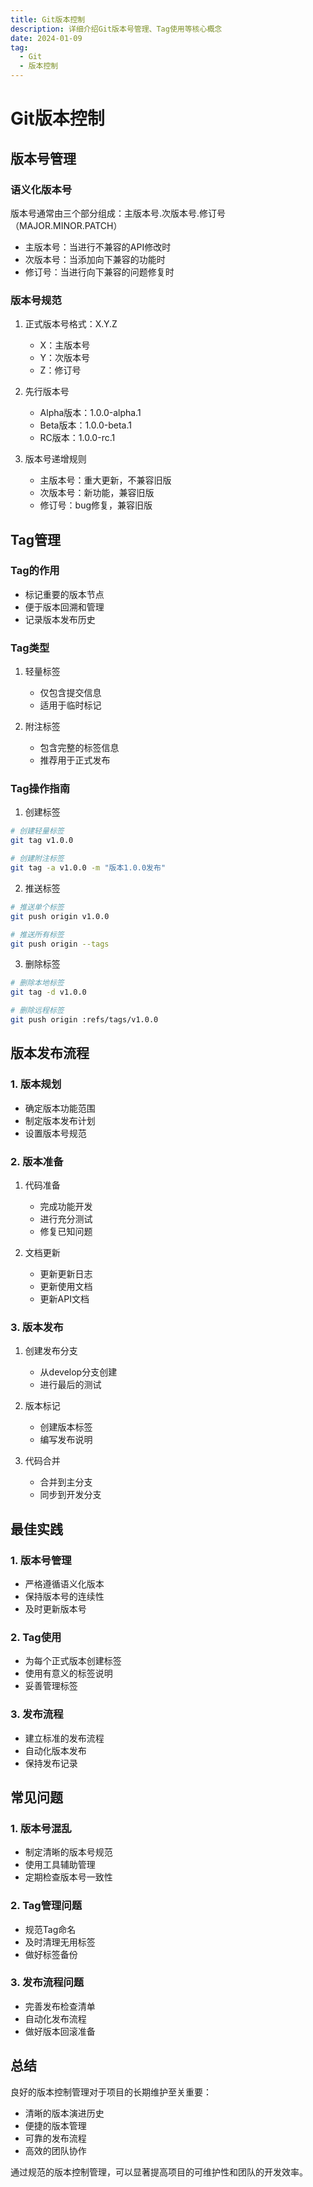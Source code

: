 ```yaml
---
title: Git版本控制
description: 详细介绍Git版本号管理、Tag使用等核心概念
date: 2024-01-09
tag:
  - Git
  - 版本控制
---
```


# Git版本控制

## 版本号管理

### 语义化版本号

版本号通常由三个部分组成：主版本号.次版本号.修订号（MAJOR.MINOR.PATCH）

- 主版本号：当进行不兼容的API修改时
- 次版本号：当添加向下兼容的功能时
- 修订号：当进行向下兼容的问题修复时

### 版本号规范

1. 正式版本号格式：X.Y.Z
   - X：主版本号
   - Y：次版本号
   - Z：修订号

2. 先行版本号
   - Alpha版本：1.0.0-alpha.1
   - Beta版本：1.0.0-beta.1
   - RC版本：1.0.0-rc.1

3. 版本号递增规则
   - 主版本号：重大更新，不兼容旧版
   - 次版本号：新功能，兼容旧版
   - 修订号：bug修复，兼容旧版

## Tag管理

### Tag的作用

- 标记重要的版本节点
- 便于版本回溯和管理
- 记录版本发布历史

### Tag类型

1. 轻量标签
   - 仅包含提交信息
   - 适用于临时标记

2. 附注标签
   - 包含完整的标签信息
   - 推荐用于正式发布

### Tag操作指南

1. 创建标签
```bash
# 创建轻量标签
git tag v1.0.0

# 创建附注标签
git tag -a v1.0.0 -m "版本1.0.0发布"
```

2. 推送标签
```bash
# 推送单个标签
git push origin v1.0.0

# 推送所有标签
git push origin --tags
```

3. 删除标签
```bash
# 删除本地标签
git tag -d v1.0.0

# 删除远程标签
git push origin :refs/tags/v1.0.0
```

## 版本发布流程

### 1. 版本规划

- 确定版本功能范围
- 制定版本发布计划
- 设置版本号规范

### 2. 版本准备

1. 代码准备
   - 完成功能开发
   - 进行充分测试
   - 修复已知问题

2. 文档更新
   - 更新更新日志
   - 更新使用文档
   - 更新API文档

### 3. 版本发布

1. 创建发布分支
   - 从develop分支创建
   - 进行最后的测试

2. 版本标记
   - 创建版本标签
   - 编写发布说明

3. 代码合并
   - 合并到主分支
   - 同步到开发分支

## 最佳实践

### 1. 版本号管理

- 严格遵循语义化版本
- 保持版本号的连续性
- 及时更新版本号

### 2. Tag使用

- 为每个正式版本创建标签
- 使用有意义的标签说明
- 妥善管理标签

### 3. 发布流程

- 建立标准的发布流程
- 自动化版本发布
- 保持发布记录

## 常见问题

### 1. 版本号混乱

- 制定清晰的版本号规范
- 使用工具辅助管理
- 定期检查版本号一致性

### 2. Tag管理问题

- 规范Tag命名
- 及时清理无用标签
- 做好标签备份

### 3. 发布流程问题

- 完善发布检查清单
- 自动化发布流程
- 做好版本回滚准备

## 总结

良好的版本控制管理对于项目的长期维护至关重要：

- 清晰的版本演进历史
- 便捷的版本管理
- 可靠的发布流程
- 高效的团队协作

通过规范的版本控制管理，可以显著提高项目的可维护性和团队的开发效率。